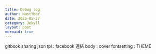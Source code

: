 ```yaml
---
title: Debug log
author: NastYboY
date: 2025-05-27
category: Jekyll
layout: post
mermaid: true
---
```

gitbook sharing json tpl : facebook 連結
body : cover
fontsetting : THEME